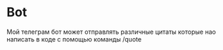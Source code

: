 # Bot
Мой телеграм бот может отправлять различные цитаты которые нао написать в коде с помощью команды /quote
